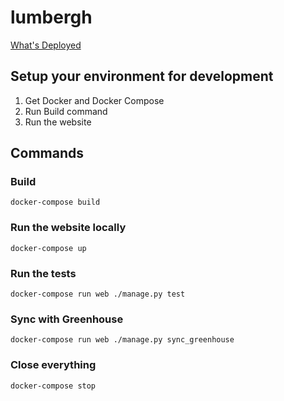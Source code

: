 # lumbergh

[What's Deployed](https://whatsdeployed.io/s-c4g)

## Setup your environment for development

1. Get Docker and Docker Compose
2. Run Build command
3. Run the website

## Commands

### Build

```shell
docker-compose build
```

### Run the website locally
```shell
docker-compose up
```

### Run the tests

```shell
docker-compose run web ./manage.py test
```

### Sync with Greenhouse

```shell
docker-compose run web ./manage.py sync_greenhouse
```

### Close everything
```shell
docker-compose stop
```
